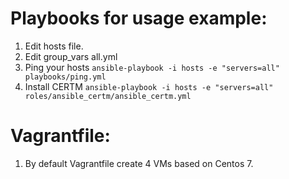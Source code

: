 Playbooks for usage example:
=========

1) Edit hosts file.
2) Edit group_vars all.yml
3) Ping your hosts ```ansible-playbook -i hosts -e "servers=all" playbooks/ping.yml```
4) Install CERTM ```ansible-playbook -i hosts -e "servers=all" roles/ansible_certm/ansible_certm.yml```

Vagrantfile:
=========
1) By default Vagrantfile create 4 VMs based on Centos 7.
``` ```

